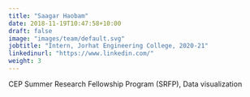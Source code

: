 ```yaml
---
title: "Saagar Haobam"
date: 2018-11-19T10:47:58+10:00
draft: false
image: "images/team/default.svg"
jobtitle: "Intern, Jorhat Engineering College, 2020-21"
linkedinurl: "https://www.linkedin.com/"
weight: 3
---
```

CEP Summer Research Fellowship Program (SRFP), Data visualization
